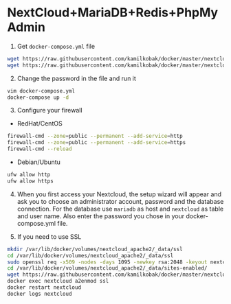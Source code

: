 # NextCloud+MariaDB+Redis+PhpMyAdmin

1. Get `docker-compose.yml` file
```bash
wget https://raw.githubusercontent.com/kamilkobak/docker/master/nextcloud/docker-compose.yml
wget https://raw.githubusercontent.com/kamilkobak/docker/master/nextcloud/php.ini
```

2. Change the password in the file and run it
```bash
vim docker-compose.yml
docker-compose up -d
```

3. Configure your firewall
 * RedHat/CentOS
```bash
firewall-cmd --zone=public --permanent --add-service=http
firewall-cmd --zone=public --permanent --add-service=https
firewall-cmd --reload
```
 * Debian/Ubuntu
```bash
ufw allow http
ufw allow https

```

4. When you first access your Nextcloud, the setup wizard will appear and ask you to choose an administrator account, password and the database connection. For the database use `mariadb` as host and `nextcloud` as table and user name. Also enter the password you chose in your docker-compose.yml file.


5. If you need to use SSL
```bash
mkdir /var/lib/docker/volumes/nextcloud_apache2/_data/ssl
cd /var/lib/docker/volumes/nextcloud_apache2/_data/ssl
sudo openssl req -x509 -nodes -days 1095 -newkey rsa:2048 -keyout nextcloud.key -out nextcloud.pem
cd /var/lib/docker/volumes/nextcloud_apache2/_data/sites-enabled/
wget https://raw.githubusercontent.com/kamilkobak/docker/master/nextcloud/ssl.conf
docker exec nextcloud a2enmod ssl
docker restart nextcloud
docker logs nextcloud
```
